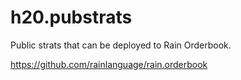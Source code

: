 # h20.pubstrats

Public strats that can be deployed to Rain Orderbook.

https://github.com/rainlanguage/rain.orderbook